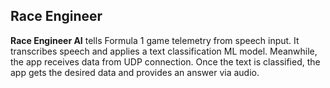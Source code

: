 ## Race Engineer
**Race Engineer AI** tells Formula 1 game telemetry from speech input. It transcribes speech and applies a text classification ML model. Meanwhile, the app receives data from UDP connection. Once the text is classified, the app gets the desired data and provides an answer via audio.
